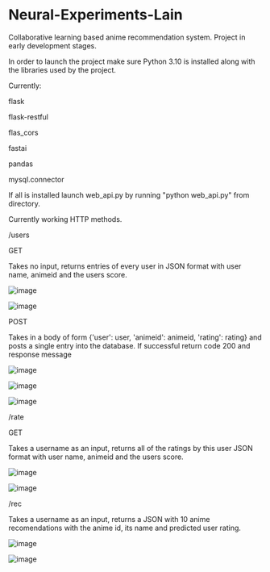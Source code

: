 # Neural-Experiments-Lain
Collaborative learning based anime recommendation system.
Project in early development stages.

In order to launch the project make sure Python 3.10 is installed along with the libraries used by the project.

Currently:

flask

flask-restful

flas_cors

fastai

pandas

mysql.connector

If all is installed launch web_api.py by running "python web_api.py" from directory.

Currently working HTTP methods.

/users

GET

Takes no input, returns entries of every user in JSON format with user name, animeid and the users score.

![image](https://user-images.githubusercontent.com/59793640/183617083-cd800902-9857-4a8f-957b-9748603a767c.png)

![image](https://user-images.githubusercontent.com/59793640/183617641-6909bf63-83f0-4c54-9a90-8493f3dafd9e.png)

POST

Takes in a body of form {'user': user, 'animeid': animeid, 'rating': rating} and posts a single entry into the database. If successful return code 200 and response message

![image](https://user-images.githubusercontent.com/59793640/183618894-d54bc603-9fd7-4d5f-a968-661f0639023d.png)

![image](https://user-images.githubusercontent.com/59793640/183619026-44ebc1b4-f0c0-4ca7-81c5-bb7bed8f6c70.png)

![image](https://user-images.githubusercontent.com/59793640/183619622-c53cb67f-05b8-49c6-82a2-a2d04fe48cee.png)

/rate

GET

Takes a username as an input, returns all of the ratings by this user JSON format with user name, animeid and the users score.

![image](https://user-images.githubusercontent.com/59793640/183620266-5665662f-ae13-499d-916d-b9785a52723d.png)

![image](https://user-images.githubusercontent.com/59793640/183620372-c451abed-d354-482b-9bc9-dbc75ed95c30.png)

/rec

Takes a username as an input, returns a JSON with 10 anime recomendations with the anime id, its name and predicted user rating.

![image](https://user-images.githubusercontent.com/59793640/183621169-24239c91-c52a-4eb5-90b0-ca2346f4f468.png)

![image](https://user-images.githubusercontent.com/59793640/183621253-c2432ba3-0410-4455-afae-ec9af213443d.png)




